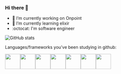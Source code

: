 ### Hi there 👋

<!--
**TuanDang94/TuanDang94** is a ✨ _special_ ✨ repository because its `README.md` (this file) appears on your GitHub profile.

Here are some ideas to get you started:

-->


- 🔭 I’m currently working on Onpoint
- 🌱 I’m currently learning elixir </br>
- :octocat: I'm software engineer

![GitHub stats](https://github-readme-stats.vercel.app/api?username=TuanDang94&show_icons=true)

Languages/frameworks you’ve been studying in github:

<img height=50 src="https://cdn.jsdelivr.net/gh/devicons/devicon/icons/html5/html5-original.svg" /><img height=50 src="https://cdn.jsdelivr.net/gh/devicons/devicon/icons/css3/css3-original.svg" /><img height=50 src="https://cdn.jsdelivr.net/gh/devicons/devicon/icons/react/react-original.svg" /><img height=50 src="https://cdn.jsdelivr.net/gh/devicons/devicon/icons/git/git-plain.svg"/><img height=50 src="https://cdn.jsdelivr.net/gh/devicons/devicon/icons/github/github-original.svg"/><img height=50 src="https://cdn.jsdelivr.net/gh/devicons/devicon/icons/elixir/elixir-original.svg" /><img height=50 src="https://cdn.jsdelivr.net/gh/devicons/devicon/icons/redux/redux-original.svg" />
          
          
          
